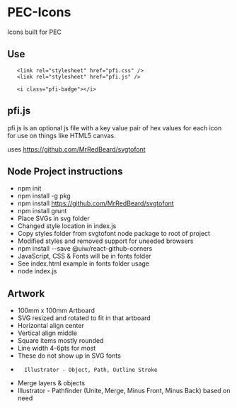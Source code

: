 # PEC-Icons
Icons built for PEC

## Use
```
   <link rel="stylesheet" href="pfi.css" />
   <link rel="stylesheet" href="pfi.js" />
   
   <i class="pfi-badge"></i>
```

## pfi.js
pfi.js is an optional js file with a key value pair of hex values for each icon for use on things like HTML5 canvas.


uses https://github.com/MrRedBeard/svgtofont

## Node Project instructions
   - npm init
   - npm install -g pkg
   - npm install https://github.com/MrRedBeard/svgtofont
   - npm install grunt
   - Place SVGs in svg folder
   - Changed style location in index.js
   - Copy styles folder from svgtofont node package to root of project
   - Modified styles and removed support for uneeded browsers
   - npm install --save @uiw/react-github-corners
   - JavaScript, CSS & Fonts will be in fonts folder
   - See index.html example in fonts folder usage
   - node index.js

## Artwork
   - 100mm x 100mm Artboard
   - SVG resized and rotated to fit in that artboard
   - Horizontal align center
   - Vertical align middle
   - Square items mostly rounded
   - Line width 4-6pts for most 
   -    These do not show up in SVG fonts 
   -       Illustrator - Object, Path, Outline Stroke
   - Merge layers & objects
   -    Illustrator - Pathfinder (Unite, Merge, Minus Front, Minus Back) based on need
